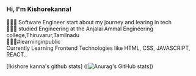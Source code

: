 ### Hi, I'm Kishorekanna!

👩🏻‍💻 Software Engineer start about my journey and learing in tech<br/>
👩🏻‍🎓 studied Engineering at the Anjalai Ammal Engineering college,Thiruvarur,Tamilnadu<br/>
🙇🏻‍♂️#learninginpublic <br/>
Currently Learning Frontend Technologies like HTML, CSS, JAVASCRIPT, REACT..

[!kishore kanna's github stats] ([![Anurag's GitHub stats](https://github-readme-stats.vercel.app/api?username=kishorekanna27)])
